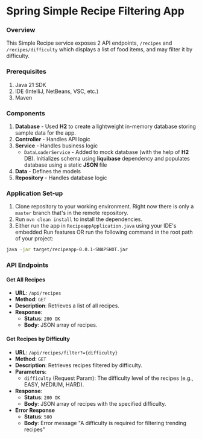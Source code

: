 # Spring Simple Recipe Filtering App 

### Overview
This Simple Recipe service exposes 2 API endpoints, `/recipes` and `/recipes/difficulty` which displays a list of food items, and may filter it by difficulty.


### Prerequisites
1. Java 21 SDK 
2. IDE (IntelliJ, NetBeans, VSC, etc.)
3. Maven

### Components
1. **Database** - Used **H2** to create a lightweight in-memory database storing sample data for the app. 
2. **Controller** - Handles API logic
3. **Service** - Handles business logic
   - `DataLoaderService` - Added to mock database (with the help of **H2** DB). Initializes schema using **liquibase** dependency and populates database using a static **JSON** file
4. **Data** - Defines the models
5. **Repository** - Handles database logic

### Application Set-up
1. Clone repository to your working environment. Right now there is only a `master` branch that's in the remote repository.
2. Run `mvn clean install` to install the dependencies.
3. Either run the app in `RecipeappApplication.java` using your IDE's embedded Run features OR run the following command in the root path of your project:
```bash
java -jar target/recipeapp-0.0.1-SNAPSHOT.jar
```

### API Endpoints
#### Get All Recipes
- **URL**: `/api/recipes`
- **Method**: `GET`
- **Description**: Retrieves a list of all recipes.
- **Response**:
  - **Status**: `200 OK`
  - **Body**: JSON array of recipes.

#### Get Recipes by Difficulty
- **URL**: `/api/recipes/filter?={difficulty}`
- **Method**: `GET`
- **Description**: Retrieves recipes filtered by difficulty.
- **Parameters**:
  - `difficulty` (Request Param): The difficulty level of the recipes (e.g., EASY, MEDIUM, HARD).
- **Response**:
  - **Status**: `200 OK`
  - **Body**: JSON array of recipes with the specified difficulty.
- **Error Response**
  - **Status**: `500`
  - **Body**: Error message "A difficulty is required for filtering trending recipes"


